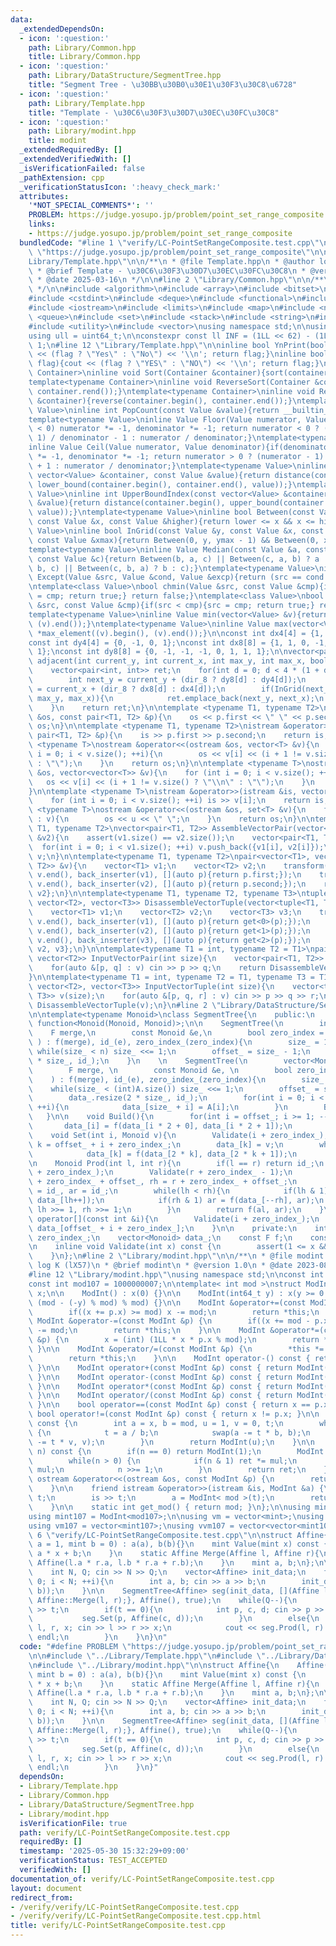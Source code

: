 ```yaml
---
data:
  _extendedDependsOn:
  - icon: ':question:'
    path: Library/Common.hpp
    title: Library/Common.hpp
  - icon: ':question:'
    path: Library/DataStructure/SegmentTree.hpp
    title: "Segment Tree - \u30BB\u30B0\u30E1\u30F3\u30C8\u6728"
  - icon: ':question:'
    path: Library/Template.hpp
    title: "Template - \u30C6\u30F3\u30D7\u30EC\u30FC\u30C8"
  - icon: ':question:'
    path: Library/modint.hpp
    title: modint
  _extendedRequiredBy: []
  _extendedVerifiedWith: []
  _isVerificationFailed: false
  _pathExtension: cpp
  _verificationStatusIcon: ':heavy_check_mark:'
  attributes:
    '*NOT_SPECIAL_COMMENTS*': ''
    PROBLEM: https://judge.yosupo.jp/problem/point_set_range_composite
    links:
    - https://judge.yosupo.jp/problem/point_set_range_composite
  bundledCode: "#line 1 \"verify/LC-PointSetRangeComposite.test.cpp\"\n#define PROBLEM\
    \ \"https://judge.yosupo.jp/problem/point_set_range_composite\"\n\n#line 2 \"\
    Library/Template.hpp\"\n\n/**\n * @file Template.hpp\n * @author log K (lX57)\n\
    \ * @brief Template - \u30C6\u30F3\u30D7\u30EC\u30FC\u30C8\n * @version 1.10\n\
    \ * @date 2025-03-16\n */\n\n#line 2 \"Library/Common.hpp\"\n\n/**\n * @file Common.hpp\n\
    \ */\n\n#include <algorithm>\n#include <array>\n#include <bitset>\n#include <cassert>\n\
    #include <cstdint>\n#include <deque>\n#include <functional>\n#include <iomanip>\n\
    #include <iostream>\n#include <limits>\n#include <map>\n#include <numeric>\n#include\
    \ <queue>\n#include <set>\n#include <stack>\n#include <string>\n#include <tuple>\n\
    #include <utility>\n#include <vector>\nusing namespace std;\n\nusing ll = int64_t;\n\
    using ull = uint64_t;\n\nconstexpr const ll INF = (1LL << 62) - (1LL << 30) -\
    \ 1;\n#line 12 \"Library/Template.hpp\"\n\ninline bool YnPrint(bool flag){cout\
    \ << (flag ? \"Yes\" : \"No\") << '\\n'; return flag;}\ninline bool YNPrint(bool\
    \ flag){cout << (flag ? \"YES\" : \"NO\") << '\\n'; return flag;}\ntemplate<typename\
    \ Container>\ninline void Sort(Container &container){sort(container.begin(), container.end());}\n\
    template<typename Container>\ninline void ReverseSort(Container &container){sort(container.rbegin(),\
    \ container.rend());}\ntemplate<typename Container>\ninline void Reverse(Container\
    \ &container){reverse(container.begin(), container.end());}\ntemplate<typename\
    \ Value>\ninline int PopCount(const Value &value){return __builtin_popcount(value);}\n\
    template<typename Value>\ninline Value Floor(Value numerator, Value denominator){if(denominator\
    \ < 0) numerator *= -1, denominator *= -1; return numerator < 0 ? (numerator +\
    \ 1) / denominator - 1 : numerator / denominator;}\ntemplate<typename Value>\n\
    inline Value Ceil(Value numerator, Value denominator){if(denominator < 0) numerator\
    \ *= -1, denominator *= -1; return numerator > 0 ? (numerator - 1) / denominator\
    \ + 1 : numerator / denominator;}\ntemplate<typename Value>\ninline int LowerBoundIndex(const\
    \ vector<Value> &container, const Value &value){return distance(container.begin(),\
    \ lower_bound(container.begin(), container.end(), value));}\ntemplate<typename\
    \ Value>\ninline int UpperBoundIndex(const vector<Value> &container, const Value\
    \ &value){return distance(container.begin(), upper_bound(container.begin(), container.end(),\
    \ value));}\ntemplate<typename Value>\ninline bool Between(const Value &lower,\
    \ const Value &x, const Value &higher){return lower <= x && x <= higher;}\ntemplate<typename\
    \ Value>\ninline bool InGrid(const Value &y, const Value &x, const Value &ymax,\
    \ const Value &xmax){return Between(0, y, ymax - 1) && Between(0, x, xmax - 1);}\n\
    template<typename Value>\ninline Value Median(const Value &a, const Value &b,\
    \ const Value &c){return Between(b, a, c) || Between(c, a, b) ? a : (Between(a,\
    \ b, c) || Between(c, b, a) ? b : c);}\ntemplate<typename Value>\ninline Value\
    \ Except(Value &src, Value &cond, Value &excp){return (src == cond ? excp : src);}\n\
    \ntemplate<class Value>\nbool chmin(Value &src, const Value &cmp){if(src > cmp){src\
    \ = cmp; return true;} return false;}\ntemplate<class Value>\nbool chmax(Value\
    \ &src, const Value &cmp){if(src < cmp){src = cmp; return true;} return false;}\n\
    template<typename Value>\ninline Value min(vector<Value> &v){return *min_element((v).begin(),\
    \ (v).end());}\ntemplate<typename Value>\ninline Value max(vector<Value> &v){return\
    \ *max_element((v).begin(), (v).end());}\n\nconst int dx4[4] = {1, 0, -1, 0};\n\
    const int dy4[4] = {0, -1, 0, 1};\nconst int dx8[8] = {1, 1, 0, -1, -1, -1, 0,\
    \ 1};\nconst int dy8[8] = {0, -1, -1, -1, 0, 1, 1, 1};\n\nvector<pair<int, int>>\
    \ adjacent(int current_y, int current_x, int max_y, int max_x, bool dir_8 = false){\n\
    \    vector<pair<int, int>> ret;\n    for(int d = 0; d < 4 * (1 + dir_8); ++d){\n\
    \        int next_y = current_y + (dir_8 ? dy8[d] : dy4[d]);\n        int next_x\
    \ = current_x + (dir_8 ? dx8[d] : dx4[d]);\n        if(InGrid(next_y, next_x,\
    \ max_y, max_x)){\n            ret.emplace_back(next_y, next_x);\n        }\n\
    \    }\n    return ret;\n}\n\ntemplate <typename T1, typename T2>\nostream &operator<<(ostream\
    \ &os, const pair<T1, T2> &p){\n    os << p.first << \" \" << p.second;\n    return\
    \ os;\n}\n\ntemplate <typename T1, typename T2>\nistream &operator>>(istream &is,\
    \ pair<T1, T2> &p){\n    is >> p.first >> p.second;\n    return is;\n}\n\ntemplate\
    \ <typename T>\nostream &operator<<(ostream &os, vector<T> &v){\n    for (int\
    \ i = 0; i < v.size(); ++i){\n        os << v[i] << (i + 1 != v.size() ? \" \"\
    \ : \"\");\n    }\n    return os;\n}\n\ntemplate <typename T>\nostream &operator<<(ostream\
    \ &os, vector<vector<T>> &v){\n    for (int i = 0; i < v.size(); ++i){\n     \
    \   os << v[i] << (i + 1 != v.size() ? \"\\n\" : \"\");\n    }\n    return os;\n\
    }\n\ntemplate <typename T>\nistream &operator>>(istream &is, vector<T> &v){\n\
    \    for (int i = 0; i < v.size(); ++i) is >> v[i];\n    return is;\n}\n\ntemplate\
    \ <typename T>\nostream &operator<<(ostream &os, set<T> &v){\n    for (auto &u\
    \ : v){\n        os << u << \" \";\n    }\n    return os;\n}\n\ntemplate<typename\
    \ T1, typename T2>\nvector<pair<T1, T2>> AssembleVectorPair(vector<T1> &v1, vector<T2>\
    \ &v2){\n    assert(v1.size() == v2.size());\n    vector<pair<T1, T2>> v;\n  \
    \  for(int i = 0; i < v1.size(); ++i) v.push_back({v1[i], v2[i]});\n    return\
    \ v;\n}\n\ntemplate<typename T1, typename T2>\npair<vector<T1>, vector<T2>> DisassembleVectorPair(vector<pair<T1,\
    \ T2>> &v){\n    vector<T1> v1;\n    vector<T2> v2;\n    transform(v.begin(),\
    \ v.end(), back_inserter(v1), [](auto p){return p.first;});\n    transform(v.begin(),\
    \ v.end(), back_inserter(v2), [](auto p){return p.second;});\n    return {v1,\
    \ v2};\n}\n\ntemplate<typename T1, typename T2, typename T3>\ntuple<vector<T1>,\
    \ vector<T2>, vector<T3>> DisassembleVectorTuple(vector<tuple<T1, T2, T3>> &v){\n\
    \    vector<T1> v1;\n    vector<T2> v2;\n    vector<T3> v3;\n    transform(v.begin(),\
    \ v.end(), back_inserter(v1), [](auto p){return get<0>(p);});\n    transform(v.begin(),\
    \ v.end(), back_inserter(v2), [](auto p){return get<1>(p);});\n    transform(v.begin(),\
    \ v.end(), back_inserter(v3), [](auto p){return get<2>(p);});\n    return {v1,\
    \ v2, v3};\n}\n\ntemplate<typename T1 = int, typename T2 = T1>\npair<vector<T1>,\
    \ vector<T2>> InputVectorPair(int size){\n    vector<pair<T1, T2>> v(size);\n\
    \    for(auto &[p, q] : v) cin >> p >> q;\n    return DisassembleVectorPair(v);\n\
    }\n\ntemplate<typename T1 = int, typename T2 = T1, typename T3 = T1>\ntuple<vector<T1>,\
    \ vector<T2>, vector<T3>> InputVectorTuple(int size){\n    vector<tuple<T1, T2,\
    \ T3>> v(size);\n    for(auto &[p, q, r] : v) cin >> p >> q >> r;\n    return\
    \ DisassembleVectorTuple(v);\n}\n#line 2 \"Library/DataStructure/SegmentTree.hpp\"\
    \n\ntemplate<typename Monoid>\nclass SegmentTree{\n    public:\n    using F =\
    \ function<Monoid(Monoid, Monoid)>;\n\n    SegmentTree(\n        int n,\n    \
    \    F merge,\n        const Monoid &e,\n        bool zero_index = false\n   \
    \ ) : f(merge), id_(e), zero_index_(zero_index){\n        size_ = 1;\n       \
    \ while(size_ < n) size_ <<= 1;\n        offset_ = size_ - 1;\n        data_.resize(2\
    \ * size_, id_);\n    }\n    \n    SegmentTree(\n        vector<Monoid> &A, \n\
    \        F merge, \n        const Monoid &e, \n        bool zero_index = false\n\
    \    ) : f(merge), id_(e), zero_index_(zero_index){\n        size_ = 1;\n    \
    \    while(size_ < (int)A.size()) size_ <<= 1;\n        offset_ = size_ - 1;\n\
    \        data_.resize(2 * size_, id_);\n        for(int i = 0; i < (int)A.size();\
    \ ++i){\n            data_[size_ + i] = A[i];\n        }\n        Build();\n \
    \   }\n\n    void Build(){\n        for(int i = offset_; i >= 1; --i){\n     \
    \       data_[i] = f(data_[i * 2 + 0], data_[i * 2 + 1]);\n        }\n    }\n\n\
    \    void Set(int i, Monoid v){\n        Validate(i + zero_index_);\n        int\
    \ k = offset_ + i + zero_index_;\n        data_[k] = v;\n        while(k >>= 1){\n\
    \            data_[k] = f(data_[2 * k], data_[2 * k + 1]);\n        }\n    }\n\
    \n    Monoid Prod(int l, int r){\n        if(l == r) return id_;\n        Validate(l\
    \ + zero_index_);\n        Validate(r + zero_index_ - 1);\n        int lh = l\
    \ + zero_index_ + offset_, rh = r + zero_index_ + offset_;\n        Monoid al\
    \ = id_, ar = id_;\n        while(lh < rh){\n            if(lh & 1) al = f(al,\
    \ data_[lh++]);\n            if(rh & 1) ar = f(data_[--rh], ar);\n           \
    \ lh >>= 1, rh >>= 1;\n        }\n        return f(al, ar);\n    }\n\n    Monoid\
    \ operator[](const int &i){\n        Validate(i + zero_index_);\n        return\
    \ data_[offset_ + i + zero_index_];\n    }\n\n    private:\n    int size_, offset_,\
    \ zero_index_;\n    vector<Monoid> data_;\n    const F f;\n    const Monoid id_;\n\
    \n    inline void Validate(int x) const {\n        assert(1 <= x && x <= size_);\n\
    \    }\n};\n#line 2 \"Library/modint.hpp\"\n\n/**\n * @file modint.hpp\n * @author\
    \ log K (lX57)\n * @brief modint\n * @version 1.0\n * @date 2023-08-24\n */\n\n\
    #line 12 \"Library/modint.hpp\"\nusing namespace std;\n\nconst int mod998 = 998244353;\n\
    const int mod107 = 1000000007;\n\ntemplate< int mod >\nstruct ModInt {\n    int\
    \ x;\n\n    ModInt() : x(0) {}\n\n    ModInt(int64_t y) : x(y >= 0 ? y % mod :\
    \ (mod - (-y) % mod) % mod) {}\n\n    ModInt &operator+=(const ModInt &p) {\n\
    \        if((x += p.x) >= mod) x -= mod;\n        return *this;\n    }\n\n   \
    \ ModInt &operator-=(const ModInt &p) {\n        if((x += mod - p.x) >= mod) x\
    \ -= mod;\n        return *this;\n    }\n\n    ModInt &operator*=(const ModInt\
    \ &p) {\n        x = (int) (1LL * x * p.x % mod);\n        return *this;\n   \
    \ }\n\n    ModInt &operator/=(const ModInt &p) {\n        *this *= p.inverse();\n\
    \        return *this;\n    }\n\n    ModInt operator-() const { return ModInt(-x);\
    \ }\n\n    ModInt operator+(const ModInt &p) const { return ModInt(*this) += p;\
    \ }\n\n    ModInt operator-(const ModInt &p) const { return ModInt(*this) -= p;\
    \ }\n\n    ModInt operator*(const ModInt &p) const { return ModInt(*this) *= p;\
    \ }\n\n    ModInt operator/(const ModInt &p) const { return ModInt(*this) /= p;\
    \ }\n\n    bool operator==(const ModInt &p) const { return x == p.x; }\n\n   \
    \ bool operator!=(const ModInt &p) const { return x != p.x; }\n\n    ModInt inverse()\
    \ const {\n        int a = x, b = mod, u = 1, v = 0, t;\n        while(b > 0)\
    \ {\n            t = a / b;\n            swap(a -= t * b, b);\n            swap(u\
    \ -= t * v, v);\n        }\n        return ModInt(u);\n    }\n\n    ModInt pow(int64_t\
    \ n) const {\n        if(n == 0) return ModInt(1);\n        ModInt ret(1), mul(x);\n\
    \        while(n > 0) {\n            if(n & 1) ret *= mul;\n            mul *=\
    \ mul;\n            n >>= 1;\n        }\n        return ret;\n    }\n\n    friend\
    \ ostream &operator<<(ostream &os, const ModInt &p) {\n        return os << p.x;\n\
    \    }\n\n    friend istream &operator>>(istream &is, ModInt &a) {\n        int64_t\
    \ t;\n        is >> t;\n        a = ModInt< mod >(t);\n        return (is);\n\
    \    }\n\n    static int get_mod() { return mod; }\n};\n\nusing mint = ModInt<mod998>;\n\
    using mint107 = ModInt<mod107>;\n\nusing vm = vector<mint>;\nusing vvm = vector<vector<mint>>;\n\
    using vm107 = vector<mint107>;\nusing vvm107 = vector<vector<mint107>>;\n#line\
    \ 6 \"verify/LC-PointSetRangeComposite.test.cpp\"\n\nstruct Affine{\n    Affine(mint\
    \ a = 1, mint b = 0) : a(a), b(b){}\n    mint Value(mint x) const {\n        return\
    \ a * x + b;\n    }\n    static Affine Merge(Affine l, Affine r){\n        return\
    \ Affine(l.a * r.a, l.b * r.a + r.b);\n    }\n    mint a, b;\n};\n\nint main(){\n\
    \    int N, Q; cin >> N >> Q;\n    vector<Affine> init_data;\n    for(int i =\
    \ 0; i < N; ++i){\n        int a, b; cin >> a >> b;\n        init_data.push_back(Affine(a,\
    \ b));\n    }\n\n    SegmentTree<Affine> seg(init_data, [](Affine l, Affine r){return\
    \ Affine::Merge(l, r);}, Affine(), true);\n    while(Q--){\n        int t; cin\
    \ >> t;\n        if(t == 0){\n            int p, c, d; cin >> p >> c >> d;\n \
    \           seg.Set(p, Affine(c, d));\n        }\n        else{\n            int\
    \ l, r, x; cin >> l >> r >> x;\n            cout << seg.Prod(l, r).Value(x) <<\
    \ endl;\n        }\n    }\n}\n"
  code: "#define PROBLEM \"https://judge.yosupo.jp/problem/point_set_range_composite\"\
    \n\n#include \"../Library/Template.hpp\"\n#include \"../Library/DataStructure/SegmentTree.hpp\"\
    \n#include \"../Library/modint.hpp\"\n\nstruct Affine{\n    Affine(mint a = 1,\
    \ mint b = 0) : a(a), b(b){}\n    mint Value(mint x) const {\n        return a\
    \ * x + b;\n    }\n    static Affine Merge(Affine l, Affine r){\n        return\
    \ Affine(l.a * r.a, l.b * r.a + r.b);\n    }\n    mint a, b;\n};\n\nint main(){\n\
    \    int N, Q; cin >> N >> Q;\n    vector<Affine> init_data;\n    for(int i =\
    \ 0; i < N; ++i){\n        int a, b; cin >> a >> b;\n        init_data.push_back(Affine(a,\
    \ b));\n    }\n\n    SegmentTree<Affine> seg(init_data, [](Affine l, Affine r){return\
    \ Affine::Merge(l, r);}, Affine(), true);\n    while(Q--){\n        int t; cin\
    \ >> t;\n        if(t == 0){\n            int p, c, d; cin >> p >> c >> d;\n \
    \           seg.Set(p, Affine(c, d));\n        }\n        else{\n            int\
    \ l, r, x; cin >> l >> r >> x;\n            cout << seg.Prod(l, r).Value(x) <<\
    \ endl;\n        }\n    }\n}"
  dependsOn:
  - Library/Template.hpp
  - Library/Common.hpp
  - Library/DataStructure/SegmentTree.hpp
  - Library/modint.hpp
  isVerificationFile: true
  path: verify/LC-PointSetRangeComposite.test.cpp
  requiredBy: []
  timestamp: '2025-05-30 15:32:29+09:00'
  verificationStatus: TEST_ACCEPTED
  verifiedWith: []
documentation_of: verify/LC-PointSetRangeComposite.test.cpp
layout: document
redirect_from:
- /verify/verify/LC-PointSetRangeComposite.test.cpp
- /verify/verify/LC-PointSetRangeComposite.test.cpp.html
title: verify/LC-PointSetRangeComposite.test.cpp
---
```

